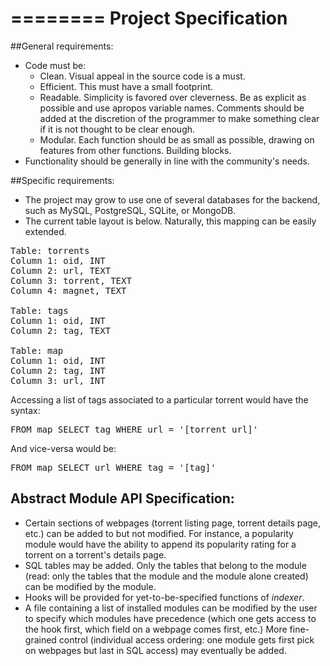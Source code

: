 ========
Project Specification
========

##General requirements:

* Code must be:
   * Clean. Visual appeal in the source code is a must.
   * Efficient. This must have a small footprint.
   * Readable. Simplicity is favored over cleverness. Be as explicit as possible and use apropos variable names. Comments should be added at the discretion of the programmer to make something clear if it is not thought to be clear enough.
   * Modular. Each function should be as small as possible, drawing on features from other functions. Building blocks.
* Functionality should be generally in line with the community's needs.

##Specific requirements:

* The project may grow to use one of several databases for the backend, such as MySQL, PostgreSQL, SQLite, or MongoDB.
* The current table layout is below. Naturally, this mapping can be easily extended.

<pre>
Table: torrents
Column 1: oid, INT
Column 2: url, TEXT
Column 3: torrent, TEXT
Column 4: magnet, TEXT

Table: tags
Column 1: oid, INT
Column 2: tag, TEXT

Table: map
Column 1: oid, INT
Column 2: tag, INT
Column 3: url, INT
</pre>

Accessing a list of tags associated to a particular torrent would have the syntax:
<pre>FROM map SELECT tag WHERE url = '[torrent url]'</pre>
And vice-versa would be:
<pre>FROM map SELECT url WHERE tag = '[tag]'</pre>

## Abstract Module API Specification:

* Certain sections of webpages (torrent listing page, torrent details page, etc.) can be added to but not modified. For instance, a popularity module would have the ability to append its popularity rating for a torrent on a torrent's details page.
* SQL tables may be added. Only the tables that belong to the module (read: only the tables that the module and the module alone created) can be modified by the module.
* Hooks will be provided for yet-to-be-specified functions of *indexer*.
* A file containing a list of installed modules can be modified by the user to specify which modules have precedence (which one gets access to the hook first, which field on a webpage comes first, etc.) More fine-grained control (individual access ordering: one module gets first pick on webpages but last in SQL access) may eventually be added.
